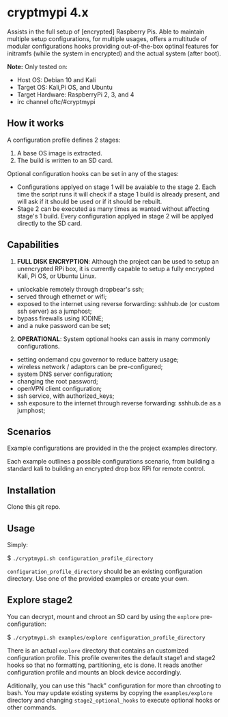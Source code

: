 # cryptmypi 4.x

Assists in the full setup of [encrypted] Raspberry Pis. Able to maintain multiple setup configurations, for multiple usages, offers a multitude of modular configurations hooks providing out-of-the-box optinal features for initramfs (while the system in encrypted) and the actual system (after boot).

**Note:** Only tested on:
- Host OS: Debian 10 and Kali
- Target OS: Kali,Pi OS, and Ubuntu
- Target Hardware: RaspberryPi 2, 3, and 4
- irc channel oftc/#cryptmypi

## How it works

A configuration profile defines 2 stages:

1. A base OS image is extracted.
2. The build is written to an SD card.

Optional configuration hooks can be set in any of the stages:
- Configurations applyed on stage 1 will be avaiable to the stage 2. Each time the script runs it will check if a stage 1 build is already present, and will ask if it should be used or if it should be rebuilt.
- Stage 2 can be executed as many times as wanted without affecting stage's 1 build. Every configuration applyed in stage 2 will be applyed directly to the SD card.

## Capabilities

1. **FULL DISK ENCRYPTION**: Although the project can be used to setup an unencrypted RPi box, it is currently capable to setup a fully encrypted Kali, Pi OS, or Ubuntu Linux.

- unlockable remotely through dropbear's ssh;
- served through ethernet or wifi;
- exposed to the internet using reverse forwarding: sshhub.de (or custom ssh server) as a jumphost;
- bypass firewalls using IODINE;
- and a nuke password can be set;

2. **OPERATIONAL**: System optional hooks can assis in many commonly configurations.

- setting ondemand cpu governor to reduce battery usage;
- wireless network / adaptors can be pre-configured;
- system DNS server configuration;
- changing the root password;
- openVPN client configuration;
- ssh service, with authorized_keys;
- ssh exposure to the internet through reverse forwarding: sshhub.de as a jumphost;

## Scenarios

Example configurations are provided in the the project examples directory.

Each example outlines a possible configurations scenario, from building a standard kali to building an encrypted drop box RPi for remote control.

## Installation

Clone this git repo.

## Usage

Simply:

$ `./cryptmypi.sh configuration_profile_directory`

`configuration_profile_directory` should be an existing configuration directory. Use one of the provided examples or create your own.

## Explore stage2
You can decrypt, mount and chroot an SD card by using the `explore` pre-configuration:

$ `./cryptmypi.sh examples/explore configuration_profile_directory`

There is an actual `explore` directory that contains an customized configuration profile. This profile overwrites the default stage1 and stage2 hooks so that no formatting, partitioning, etc is done. It reads another configuration profile and mounts an block device accordingly.

Aditionally, you can use this "hack" configuration for more than chrooting to bash. You may update existing systems by copying the `examples/explore` directory and changing `stage2_optional_hooks` to execute optional hooks or other commands.
